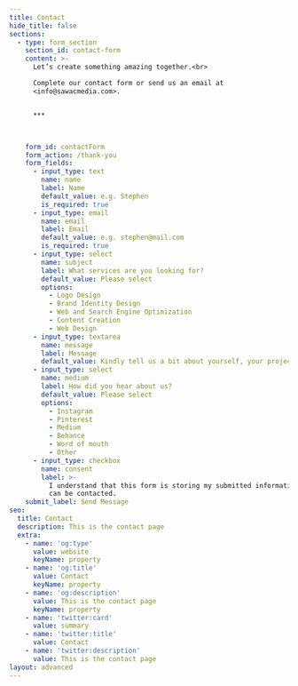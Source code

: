 ```yaml
---
title: Contact
hide_title: false
sections:
  - type: form_section
    section_id: contact-form
    content: >-
      Let’s create something amazing together.<br>

      Complete our contact form or send us an email at
      <info@sawacmedia.com>.


      ***



    form_id: contactForm
    form_action: /thank-you
    form_fields:
      - input_type: text
        name: name
        label: Name
        default_value: e.g. Stephen
        is_required: true
      - input_type: email
        name: email
        label: Email
        default_value: e.g. stephen@mail.com
        is_required: true
      - input_type: select
        name: subject
        label: What services are you looking for?
        default_value: Please select
        options:
          - Logo Design
          - Brand Identity Design
          - Web and Search Engine Optimization
          - Content Creation
          - Web Design
      - input_type: textarea
        name: message
        label: Message
        default_value: Kindly tell us a bit about yourself, your project, timeline and budget
      - input_type: select
        name: medium
        label: How did you hear about us?
        default_value: Please select
        options:
          - Instagram
          - Pinterest
          - Medium
          - Behance
          - Word of mouth
          - Other
      - input_type: checkbox
        name: consent
        label: >-
          I understand that this form is storing my submitted information so I
          can be contacted.
    submit_label: Send Message
seo:
  title: Contact
  description: This is the contact page
  extra:
    - name: 'og:type'
      value: website
      keyName: property
    - name: 'og:title'
      value: Contact
      keyName: property
    - name: 'og:description'
      value: This is the contact page
      keyName: property
    - name: 'twitter:card'
      value: summary
    - name: 'twitter:title'
      value: Contact
    - name: 'twitter:description'
      value: This is the contact page
layout: advanced
---
```

